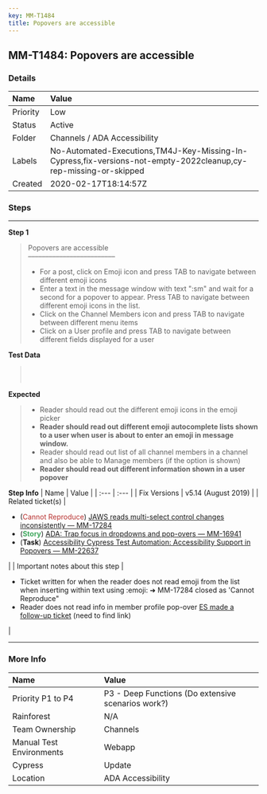 ```yaml
---
key: MM-T1484
title: Popovers are accessible
---
```


## MM-T1484: Popovers are accessible

### Details

| Name     | Value                                                                                                            |
| :------- | :--------------------------------------------------------------------------------------------------------------- |
| Priority | Low                                                                                                              |
| Status   | Active                                                                                                           |
| Folder   | Channels / ADA Accessibility                                                                                     |
| Labels   | No-Automated-Executions,TM4J-Key-Missing-In-Cypress,fix-versions-not-empty-2022cleanup,cy-rep-missing-or-skipped |
| Created  | 2020-02-17T18:14:57Z                                                                                             |

### Steps

<hr/>

**Step 1**

> <article>Popovers are accessible<br>–––––––––––––––––––––––––<ul><li>For a post, click on Emoji icon and press TAB to navigate between different emoji icons</li><li> Enter a text in the message window with text ":sm" and wait for a second for a popover to appear. Press TAB to navigate between different emoji icons in the list.</li><li> Click on the Channel Members icon and press TAB to navigate between different menu items</li><li>Click on a User profile and press TAB to navigate between different fields displayed for a user</li></ul></article>

**Test Data**

> <article><br><br></article>

**Expected**

> <article><ul><li>Reader should read out the different emoji icons in the emoji picker</li><li><strong>Reader should read out different emoji autocomplete lists shown to a user when user is about to enter an emoji in message window.</strong></li><li>Reader should read out list of all channel members in a channel and also be able to Manage members (if the option is shown)</li><li><strong>Reader should read out different information shown in a user popover</strong></li></ul></article>

**Step Info**
| Name | Value |
| :--- | :--- |
| Fix Versions | v5.14 (August 2019) |
| Related ticket(s) | <ul><li>(<span style="color: rgb(184, 49, 47);">Cannot Reproduce</span>) <a href="https://mattermost.atlassian.net/browse/MM-17284">JAWS reads multi-select control changes inconsistently — MM-17284</a></li><li>(<strong><span style="color: rgb(65, 168, 95);">Story</span></strong>) <a href="https://mattermost.atlassian.net/browse/MM-16941">ADA: Trap focus in dropdowns and pop-overs — MM-16941</a></li><li>(<strong>Task</strong>)&nbsp;<a href="https://mattermost.atlassian.net/browse/MM-22637">Accessibility Cypress Test Automation: Accessibility Support in Popovers — MM-22637</a></li></ul> |
| Important notes about this step | <ul><li>Ticket written for when the reader does not read emoji from the list when inserting within text using :emoji: ➜ MM-17284 closed as 'Cannot Reproduce"</li><li>Reader does not read info in member profile pop-over <a href="https://mattermost.atlassian.net/browse/MM-22615?jql=issuetype%20%3D%20Bug%20AND%20reporter%20in%20(ericsethna)">ES made a follow-up ticket</a> (need to find link)</li></ul> |

<hr/>

### More Info

| Name                     | Value                                              |
| :----------------------- | :------------------------------------------------- |
| Priority P1 to P4        | P3 - Deep Functions (Do extensive scenarios work?) |
| Rainforest               | N/A                                                |
| Team Ownership           | Channels                                           |
| Manual Test Environments | Webapp                                             |
| Cypress                  | Update                                             |
| Location                 | ADA Accessibility                                  |
